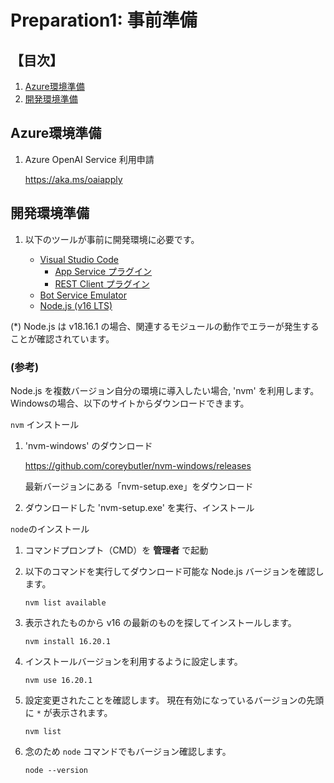 # Preparation1: 事前準備

## 【目次】

1. [Azure環境準備](#azure環境準備)
1. [開発環境準備](#開発環境準備)

## Azure環境準備

1. Azure OpenAI Service 利用申請

    https://aka.ms/oaiapply


## 開発環境準備

1. 以下のツールが事前に開発環境に必要です。

    * [Visual Studio Code](https://code.visualstudio.com/download)
        * [App Service プラグイン](https://marketplace.visualstudio.com/items?itemName=ms-azuretools.vscode-azureappservice)
        * [REST Client プラグイン](https://marketplace.visualstudio.com/items?itemName=humao.rest-client)
    * [Bot Service Emulator](https://github.com/Microsoft/BotFramework-Emulator/releases/)
    * [Node.js (v16 LTS)](https://nodejs.org/ja/download)

(*) Node.js は v18.16.1 の場合、関連するモジュールの動作でエラーが発生することが確認されています。

### (参考)

Node.js を複数バージョン自分の環境に導入したい場合, 'nvm' を利用します。
Windowsの場合、以下のサイトからダウンロードできます。

`nvm` インストール

1. 'nvm-windows' のダウンロード

    https://github.com/coreybutler/nvm-windows/releases

    最新バージョンにある「nvm-setup.exe」をダウンロード

1. ダウンロードした 'nvm-setup.exe' を実行、インストール

`node`のインストール

1. コマンドプロンプト（CMD）を **管理者** で起動
1. 以下のコマンドを実行してダウンロード可能な Node.js バージョンを確認します。

    ```
    nvm list available
    ```

1. 表示されたものから v16 の最新のものを探してインストールします。

    ```
    nvm install 16.20.1
    ```

1. インストールバージョンを利用するように設定します。

    ```
    nvm use 16.20.1
    ```

1. 設定変更されたことを確認します。
    現在有効になっているバージョンの先頭に `*` が表示されます。

    ```
    nvm list
    ```

1. 念のため `node` コマンドでもバージョン確認します。

    ```
    node --version
    ```